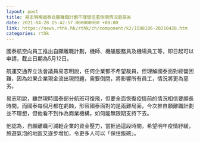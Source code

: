 ```yaml
---
layout: post
title: 易志明稱國泰自願離職計劃不理想但若倒閉情況更惡劣
date: 2021-04-28 15:42:57.000000000 +08:00
link: https://news.rthk.hk/rthk/ch/component/k2/1588186-20210428.htm
categories: rthk
---
```


國泰航空向員工推出自願離職計劃，機師、機艙服務員及機場員工等，即日起可以申請，截止日期為5月12日。

航運交通界立法會議員易志明說，任何企業都不希望裁員，但理解國泰面對經營困難，因為如果企業現金流出現問題，需要倒閉，將影響所有員工，情況將更為惡劣。

易志明說，雖然現時國泰部分航班可復飛，但要全面恢復疫情前的情況相信要頗長時間，而國泰每個月都在虧蝕，形容國泰面對的是兩難局面，今次推自願離職計劃並不理想，但他看不到作為商業機構，如何能無限期支持下去。

他認為，自願離職可減輕企業的資金壓力，當捱過這段時間，希望明年疫情紓緩，旅遊氣泡的地區又逐步增加，令更多人可以「保住飯碗」。
